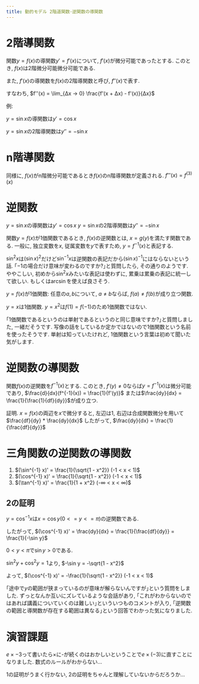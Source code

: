 ```yaml
---
title: 動的モデル 2階道関数･逆関数の導関数
---
```


# 2階導関数

関数$y = f(x)$の導関数$y' = f'(x)$について,
$f'(x)$が微分可能であったとする.
このとき,
$f(x)$は2階微分可能微分可能である.

また,
$f'(x)$の導関数を$f(x)$の2階導関数と呼び,
$f''(x)$で表す.

すなわち,
$f''(x) = \lim_{Δx → 0} \frac{f'(x + Δx) - f'(x)}{Δx}$

例:

$y = \sin x$の導関数は$y' = \cos x$

$y = \sin x$の2階導関数は$y'' = -\sin x$

# n階導関数

同様に,
$f(x)$がn階微分可能であるとき$f(x)$のn階導関数が定義される.
$f'''(x) = f^{(3)}(x)$

# 逆関数

$y = \sin x$の導関数は$y' = \cos x$
$y = \sin x$の2階導関数は$y'' = -\sin x$

関数$y = f(x)$が1価関数であるとき,
$f(x)$の逆関数とは,
$x = g(y)$を満たす関数である.
一般に,
独立変数を$x$,
従属変数を$y$で表すため,
$y = f^{-1}(x)$と表記する.

$\sin^2 x$は$(\sin x)^2$だけど$\sin^{-1} x$は逆関数の表記だから$(\sin x)^{-1}$にはならないという話.
｢$-1$の場合だけ意味が変わるのですか?｣と質問したら,
その通りのようです.
ややこしい,
初めから$\sin^2 x$みたいな表記は使わずに,
累乗は累乗の表記に統一して欲しい.
もしくは$\arcsin$を使えば良さそう.

$y = f(x)$が1価関数: 任意の$a, b$について,
$a ≠ b$ならば,
$f(a) ≠ f(b)$が成り立つ関数.

$y = x$は1価関数.
$y = x^2$は$f(1) = f(-1)$のため1価関数ではない.

｢1価関数であるというのは単射であるというのと同じ意味ですか?｣と質問しました,
一緒だそうです.
写像の話をしているか定かではないので1価関数という名前を使ったそうです.
単射は知っていたけれど,
1価関数という言葉は初めて聞いた気がします.

# 逆関数の導関数

関数$f(x)$の逆関数を$f^{-1}(x)$とする.
このとき,
$f'(y) ≠ 0$ならば$y = f^{-1}(x)$は微分可能であり,
$\frac{d}{dx}(f^{-1}(x)) = \frac{1}{f'(y)}$
または$\frac{dy}{dx} = \frac{1}{\frac{1}{df}{dy}}$が成り立つ.

証明.
$x = f(x)$の両辺を$x$で微分すると,
左辺は$1$,
右辺は合成関数微分を用いて$\frac{df}{dy} * \frac{dy}{dx}$
したがって,
$\frac{dy}{dx} = \frac{1}{\frac{df}{dy}}$

# 三角関数の逆関数の導関数

1. $(\sin^{-1} x)' = \frac{1}{\sqrt{1 - x^2}} (-1 < x < 1)$
2. $(\cos^{-1} x)' = \frac{1}{\sqrt{1 - x^2}} (-1 < x < 1)$
3. $(\tan^{-1} x)' = \frac{1}{1 + x^2} (-∞ < x < ∞)$

## 2の証明

$y = \cos^{-1} x$は$x = \cos y (0 <= y <= π)$の逆関数である.

したがって,
$(\cos^{-1} x)' = \frac{dy}{dx} = \frac{1}{\frac{df}{dy}} = \frac{1}{-\sin y}$

$0 < y < π$で$\sin y > 0$である.

$\sin^2 y + \cos^2 y = 1$より,
$-\sin y = -\sqrt{1 - x^2}$

よって,
$(\cos^{-1} x)' = -\frac{1}{\sqrt{1 - x^2}} (-1 < x < 1)$

｢途中で$y$の範囲が狭まっているのが意味が解らないんですが｣という質問をしました.
ずっとなんか互いにズレているような会話があり,
｢これがわからないのではあれば講義についていくのは難しい｣といういつものコメントが入り,
｢逆関数の範囲と導関数が存在する範囲は異なる｣という回答でわかった気になりました.

# 演習課題

$e × -3$って書いたら×に-が続くのはおかしいということで$e × (-3)$に直すことになりました.
数式のルールがわからない…

1の証明がうまく行かない,
2の証明をちゃんと理解していないからだろうか…
